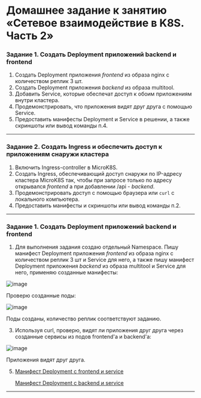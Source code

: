 

# Домашнее задание к занятию «Сетевое взаимодействие в K8S. Часть 2»


### Задание 1. Создать Deployment приложений backend и frontend

1. Создать Deployment приложения _frontend_ из образа nginx с количеством реплик 3 шт.
2. Создать Deployment приложения _backend_ из образа multitool.
3. Добавить Service, которые обеспечат доступ к обоим приложениям внутри кластера. 
4. Продемонстрировать, что приложения видят друг друга с помощью Service.
5. Предоставить манифесты Deployment и Service в решении, а также скриншоты или вывод команды п.4.

------

### Задание 2. Создать Ingress и обеспечить доступ к приложениям снаружи кластера

1. Включить Ingress-controller в MicroK8S.
2. Создать Ingress, обеспечивающий доступ снаружи по IP-адресу кластера MicroK8S так, чтобы при запросе только по адресу открывался _frontend_ а при добавлении /api - _backend_.
3. Продемонстрировать доступ с помощью браузера или `curl` с локального компьютера.
4. Предоставить манифесты и скриншоты или вывод команды п.2.

------

### Задание 1. Создать Deployment приложений backend и frontend

1. Для выполнения задания создаю отдельный Namespace. Пишу манифест Deployment приложения _frontend_ из образа nginx с количеством реплик 3 шт и Service для него, а также пишу манифест Deployment приложения _backend_ из образа multitool и Service для него, применяю созданные манифесты:

![image](https://github.com/user-attachments/assets/7d07cb28-10eb-4751-8106-cbd25abb2e87)

Проверю созданные поды:

![image](https://github.com/user-attachments/assets/9ebce3cf-a00a-45c8-829b-b5d4c48e1f3b)


Поды созданы, количество реплик соответствуют заданию.

3. Используя curl, проверю, видят ли приложения друг друга через созданные сервисы из подов frontend'а и backend'а:

![image](https://github.com/user-attachments/assets/8ae48ec6-cb60-423f-aa1e-a00ed9c1e13f)

Приложения видят друг друга.

5. [Манифест Deployment c frontend и service](https://github.com/PatKolzin/kuber-1.5/blob/main/src/front-deploy.yaml)

   [Манифест Deployment c backend и service](https://github.com/PatKolzin/kuber-1.5/blob/main/src/back-deploy.yaml)

------

